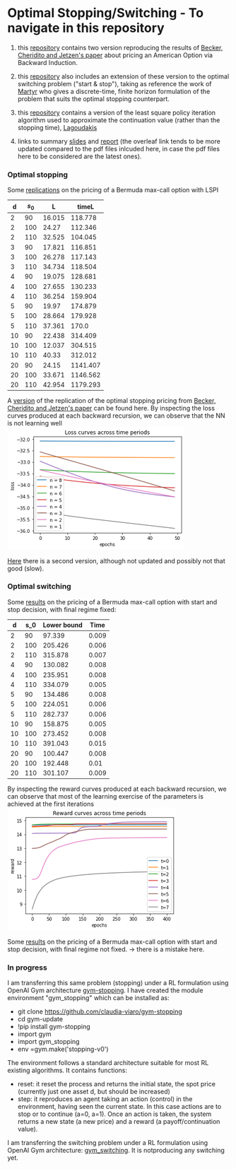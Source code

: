 # Optimal Stopping/Switching - To navigate in this repository
1) this [repository](https://github.com/claudia-viaro/optimal_stopping-switching/tree/main/optimal_stopping) contains two version reproducing the results of [Becker, Cheridito and Jetzen's paper](https://www.jmlr.org/papers/volume20/18-232/18-232.pdf) about pricing an American Option via Backward Induction.

2) this [repository](https://github.com/claudia-viaro/optimal_stopping-switching/tree/main/optimal_switching) also includes an extension of these version to the optimal switching problem ("start & stop"), taking as reference the work of [Martyr](https://www.jstor.org/stable/44985404) who gives a discrete-time, finite horizon formulation of the problem that suits the optimal stopping counterpart.

3) this [repository](https://github.com/claudia-viaro/optimal_stopping-switching/tree/main/LeastSquarePolicyIteration) contains a version of the least square policy iteration algorithm used to approximate the continuation value (rather than the stopping time), [Lagoudakis](https://www2.cs.duke.edu/research/AI/LSPI/nips01.pdf)

4) links to summary [slides](https://www.overleaf.com/read/wzbgsfncsrgs) and [report](https://www.overleaf.com/project/627d0a7d14dde7bb79b7c757) (the overleaf link tends to be more updated compared to the pdf files inlcuded here, in case the pdf files here to be considered are the latest ones).


### Optimal stopping 
Some [replications](https://github.com/claudia-viaro/optimal_stopping-switching/blob/main/opt_switching_V3.ipynb) on the pricing of a Bermuda max-call option with LSPI

| d |  $s_0$  |   L       |   timeL    | 
|---|---------|-----------|------------|
|2  |    90   |    16.015 |    118.778 |  
|2  |    100  |    24.27  |    112.346 |  
|2  |    110  |    32.525 |    104.045 |  
|3  |    90   |    17.821 |    116.851 |  
|3  |    100  |    26.278 |    117.143 |  
|3  |    110  |    34.734 |    118.504 |  
|4  |    90   |    19.075 |    128.681 |  
|4  |    100  |    27.655 |    130.233 |  
|4  |    110  |    36.254 |    159.904 |  
|5  |    90   |    19.97  |    174.879 |  
|5  |    100  |    28.664 |    179.928 |  
|5  |    110  |    37.361 |    170.0   |  
|10 |    90   |    22.438 |    314.409 |  
|10 |    100  |    12.037 |    304.515 |  
|10 |    110  |    40.33  |    312.012 |  
|20 |    90   |    24.15  |    1141.407|  
|20 |    100  |    33.671 |    1146.562|  
|20 |    110  |    42.954 |    1179.293| 

A [version](https://github.com/claudia-viaro/optimal_stopping-switching/blob/main/optimal_stopping/optimal_stopping_V1.ipynb) of the replication of the optimal stopping pricing from [Becker, Cheridito and Jetzen's paper](https://www.jmlr.org/papers/volume20/18-232/18-232.pdf) can be found here. By inspecting the loss curves produced at each backward recursion, we can observe that the NN is not learning well <br />
![image](https://github.com/claudia-viaro/optimal_stopping-switching/blob/main/figures/loss_curves_optStopping.png)

[Here](https://github.com/claudia-viaro/optimal_stopping-switching/blob/main/optimal_stopping/optimal_stopping_V2.ipynb) there is a second version, although not updated and possibly not that good (slow).

### Optimal switching

Some [results](https://github.com/claudia-viaro/optimal_stopping-switching/blob/main/optimal_switching/opt_switching_V3.ipynb) on the pricing of a Bermuda max-call option with start and stop decision, with final regime fixed:

| d  | s_0 | Lower bound | Time  |
|----|-----|-------------|-------|
| 2  | 90  | 97.339      | 0.009 |
| 2  | 100 | 205.426     | 0.006 |
| 2  | 110 | 315.878     | 0.007 |
| 4  | 90  | 130.082     | 0.008 |
| 4  | 100 | 235.951     | 0.008 |
| 4  | 110 | 334.079     | 0.005 |
| 5  | 90  | 134.486     | 0.008 |
| 5  | 100 | 224.051     | 0.006 |
| 5  | 110 | 282.737     | 0.006 |
| 10 | 90  | 158.875     | 0.005 |
| 10 | 100 | 273.452     | 0.008 |
| 10 | 110 | 391.043     | 0.015 |
| 20 | 90  | 100.447     | 0.008 |
| 20 | 100 | 192.448     | 0.01  |
| 20 | 110 | 301.107     | 0.009 |

By inspecting the reward curves produced at each backward recursion, we can observe that most of the learning exercise of the parameters is achieved at the first iterations <br />
![image](https://github.com/claudia-viaro/optimal_stopping-switching/blob/main/figures/reward_curves_optSwitching.png) <br />


Some [results](https://github.com/claudia-viaro/optimal_stopping-switching/blob/main/optimal_switching/opt_switching_V4.ipynb) on the pricing of a Bermuda max-call option with start and stop decision, with final regime not fixed. $\rightarrow$ there is a mistake here.

### In progress
I am transferring this same problem (stopping) under a RL formulation using OpenAI Gym architecture [gym-stopping](https://github.com/claudia-viaro/gym-stopping). I have created the module environment "gym_stopping" which can be installed as:
- git clone https://github.com/claudia-viaro/gym-stopping
- cd gym-update
- !pip install gym-stopping
- import gym
- import gym_stopping
- env =gym.make('stopping-v0')

The environment follows a standard architecture suitable for most RL existing algorithms.
It contains functions:
- reset: it reset the process and returns the initial state, the spot price (currently just one asset d, but should be increased)
- step: it reproduces an agent taking an action (control) in the environment, having seen the current state. In this case actions are to stop or to continue (a=0, a=1). Once an action is taken, the system returns a new state (a new price) and a reward (a payoff/continuation value). <br>

I am transferring the switching problem under a RL formulation using OpenAI Gym architecture: [gym_switching](https://github.com/claudia-viaro/gym_switching). It is notproducing any switching yet.  <br>

